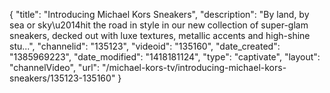 {
    "title": "Introducing Michael Kors Sneakers",
    "description": "By land, by sea or sky\u2014hit the road in style in our new collection of super-glam sneakers, decked out with luxe textures, metallic accents and high-shine stu...",
    "channelid": "135123",
    "videoid": "135160",
    "date_created": "1385969223",
    "date_modified": "1418181124",
    "type": "captivate",
    "layout": "channelVideo",
    "url": "\/michael-kors-tv\/introducing-michael-kors-sneakers\/135123-135160"
}
